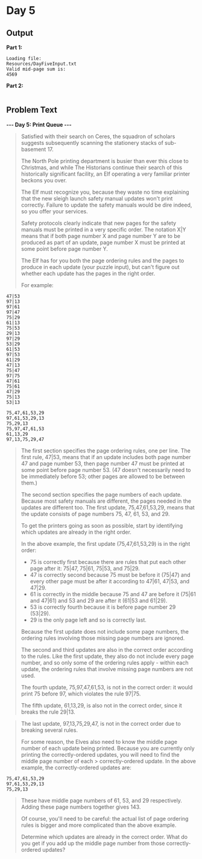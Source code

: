 # Day 5

## Output

**Part 1:**
```
Loading file:
Resources/DayFiveInput.txt
Valid mid-page sum is:
4569
```

**Part 2:**
```

```

## Problem Text

**--- Day 5: Print Queue ---**

> Satisfied with their search on Ceres, the squadron of scholars suggests subsequently scanning the stationery stacks of sub-basement 17.
> 
> The North Pole printing department is busier than ever this close to Christmas, and while The Historians continue their search of this historically significant facility, an Elf operating a very familiar printer beckons you over.
> 
> The Elf must recognize you, because they waste no time explaining that the new sleigh launch safety manual updates won't print correctly. Failure to update the safety manuals would be dire indeed, so you offer your services.
> 
> Safety protocols clearly indicate that new pages for the safety manuals must be printed in a very specific order. The notation X|Y means that if both page number X and page number Y are to be produced as part of an update, page number X must be printed at some point before page number Y.
> 
> The Elf has for you both the page ordering rules and the pages to produce in each update (your puzzle input), but can't figure out whether each update has the pages in the right order.
> 
> For example:

```
47|53
97|13
97|61
97|47
75|29
61|13
75|53
29|13
97|29
53|29
61|53
97|53
61|29
47|13
75|47
97|75
47|61
75|61
47|29
75|13
53|13

75,47,61,53,29
97,61,53,29,13
75,29,13
75,97,47,61,53
61,13,29
97,13,75,29,47
```

> The first section specifies the page ordering rules, one per line. The first rule, 47|53, means that if an update includes both page number 47 and page number 53, then page number 47 must be printed at some point before page number 53. (47 doesn't necessarily need to be immediately before 53; other pages are allowed to be between them.)
> 
> The second section specifies the page numbers of each update. Because most safety manuals are different, the pages needed in the updates are different too. The first update, 75,47,61,53,29, means that the update consists of page numbers 75, 47, 61, 53, and 29.
> 
> To get the printers going as soon as possible, start by identifying which updates are already in the right order.
> 
> In the above example, the first update (75,47,61,53,29) is in the right order:
> 
> * 75 is correctly first because there are rules that put each other page after it: 75|47, 75|61, 75|53, and 75|29.
> * 47 is correctly second because 75 must be before it (75|47) and every other page must be after it according to 47|61, 47|53, and 47|29.
> * 61 is correctly in the middle because 75 and 47 are before it (75|61 and 47|61) and 53 and 29 are after it (61|53 and 61|29).
> * 53 is correctly fourth because it is before page number 29 (53|29).
> * 29 is the only page left and so is correctly last.
> 
> Because the first update does not include some page numbers, the ordering rules involving those missing page numbers are ignored.
> 
> The second and third updates are also in the correct order according to the rules. Like the first update, they also do not include every page number, and so only some of the ordering rules apply - within each update, the ordering rules that involve missing page numbers are not used.
> 
> The fourth update, 75,97,47,61,53, is not in the correct order: it would print 75 before 97, which violates the rule 97|75.
> 
> The fifth update, 61,13,29, is also not in the correct order, since it breaks the rule 29|13.

> The last update, 97,13,75,29,47, is not in the correct order due to breaking several rules.
> 
> For some reason, the Elves also need to know the middle page number of each update being printed. Because you are currently only printing the correctly-ordered updates, you will need to find the middle page number of each > correctly-ordered update. In the above example, the correctly-ordered updates are:

```
75,47,61,53,29
97,61,53,29,13
75,29,13
```

> These have middle page numbers of 61, 53, and 29 respectively. Adding these page numbers together gives 143.
> 
> Of course, you'll need to be careful: the actual list of page ordering rules is bigger and more complicated than the above example.
> 
> Determine which updates are already in the correct order. What do you get if you add up the middle page number from those correctly-ordered updates?
